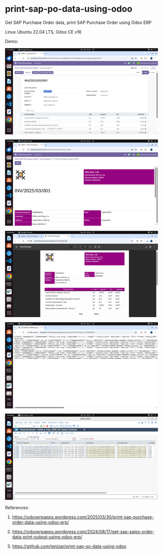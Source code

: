 # print-sap-po-data-using-odoo
Get SAP Purchase Order data, print SAP Purchase Order using Odoo ERP

Linux Ubuntu 22.04 LTS, Odoo CE v16

Demo:


![alt text](https://github.com/jenizar/print-sap-po-data-using-odoo/blob/main/screenshot/pic1.png)

![alt text](https://github.com/jenizar/print-sap-po-data-using-odoo/blob/main/screenshot/pic2.png)

![alt text](https://github.com/jenizar/print-sap-po-data-using-odoo/blob/main/screenshot/pic3.png)

![alt text](https://github.com/jenizar/print-sap-po-data-using-odoo/blob/main/screenshot/pic4.png)

![alt text](https://github.com/jenizar/print-sap-po-data-using-odoo/blob/main/screenshot/pic5.png)

References:

1. https://odooerpapps.wordpress.com/2025/03/30/print-sap-purchase-order-data-using-odoo-erp/

2. https://odooerpapps.wordpress.com/2024/08/17/get-sap-sales-order-data-print-output-using-odoo-erp/

3. https://github.com/jenizar/print-sap-so-data-using-odoo
